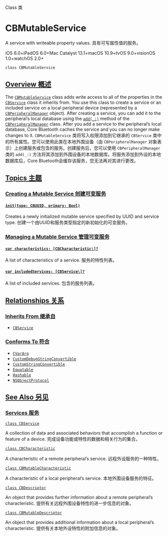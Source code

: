 Class 类

# CBMutableService

A service with writeable property values.
具有可写属性值的服务。

iOS 6.0+iPadOS 6.0+Mac Catalyst 13.1+macOS 10.9+tvOS 9.0+visionOS 1.0+watchOS 2.0+

```
class CBMutableService
```



## [Overview 概述](https://developer.apple.com/documentation/corebluetooth/cbmutableservice#overview)

The [`CBMutableService`](https://developer.apple.com/documentation/corebluetooth/cbmutableservice) class adds write access to all of the properties in the [`CBService`](https://developer.apple.com/documentation/corebluetooth/cbservice) class it inherits from. You use this class to create a service or an included service on a local peripheral device (represented by a [`CBPeripheralManager`](https://developer.apple.com/documentation/corebluetooth/cbperipheralmanager) object). After creating a service, you can add it to the peripheral’s local database using the [`add(_:)`](https://developer.apple.com/documentation/corebluetooth/cbperipheralmanager/add(_:)) method of the [`CBPeripheralManager`](https://developer.apple.com/documentation/corebluetooth/cbperipheralmanager) class. After you add a service to the peripheral’s local database, Core Bluetooth caches the service and you can no longer make changes to it.
`CBMutableService` 类将写入权限添加到它继承的 `CBService` 类中的所有属性。您可以使用此类在本地外围设备（由 `CBPeripheralManager` 对象表示）上创建服务或包含的服务。创建服务后，您可以使用 `CBPeripheralManager` 类的 `add(_:)` 方法将其添加到外围设备的本地数据库。将服务添加到外设的本地数据库后，Core Bluetooth会缓存该服务，您无法再对其进行更改。



## [Topics 主题](https://developer.apple.com/documentation/corebluetooth/cbmutableservice#topics)

### [Creating a Mutable Service 创建可变服务](https://developer.apple.com/documentation/corebluetooth/cbmutableservice#Creating-a-Mutable-Service)

#### [`init(type: CBUUID, primary: Bool)`](https://developer.apple.com/documentation/corebluetooth/cbmutableservice/init(type:primary:))

Creates a newly initialized mutable service specified by UUID and service type.
创建一个由UUID和服务类型指定的新初始化的可变服务。



### [Managing a Mutable Service 管理可变服务](https://developer.apple.com/documentation/corebluetooth/cbmutableservice#Managing-a-Mutable-Service)

#### [`var characteristics: [CBCharacteristic\]?`](https://developer.apple.com/documentation/corebluetooth/cbmutableservice/characteristics)

A list of characteristics of a service.
服务的特性列表。



#### [`var includedServices: [CBService\]?`](https://developer.apple.com/documentation/corebluetooth/cbmutableservice/includedservices)

A list of included services.
包含的服务列表。



## [Relationships 关系](https://developer.apple.com/documentation/corebluetooth/cbmutableservice#relationships)

### [Inherits From 继承自](https://developer.apple.com/documentation/corebluetooth/cbmutableservice#inherits-from)

- [`CBService`](https://developer.apple.com/documentation/corebluetooth/cbservice)



### [Conforms To 符合](https://developer.apple.com/documentation/corebluetooth/cbmutableservice#conforms-to)

- [`CVarArg`](https://developer.apple.com/documentation/Swift/CVarArg)
- [`CustomDebugStringConvertible`](https://developer.apple.com/documentation/Swift/CustomDebugStringConvertible)
- [`CustomStringConvertible`](https://developer.apple.com/documentation/Swift/CustomStringConvertible)
- [`Equatable`](https://developer.apple.com/documentation/Swift/Equatable)
- [`Hashable`](https://developer.apple.com/documentation/Swift/Hashable)
- [`NSObjectProtocol`](https://developer.apple.com/documentation/objectivec/nsobjectprotocol)



## [See Also 另见](https://developer.apple.com/documentation/corebluetooth/cbmutableservice#see-also)

### [Services 服务](https://developer.apple.com/documentation/corebluetooth/cbmutableservice#Services)

[`class CBService`](https://developer.apple.com/documentation/corebluetooth/cbservice)

A collection of data and associated behaviors that accomplish a function or feature of a device.
完成设备功能或特性的数据和相关行为的集合。

[`class CBCharacteristic`](https://developer.apple.com/documentation/corebluetooth/cbcharacteristic)

A characteristic of a remote peripheral’s service.
远程外设服务的一种特性。

[`class CBMutableCharacteristic`](https://developer.apple.com/documentation/corebluetooth/cbmutablecharacteristic)

A characteristic of a local peripheral’s service.
本地外围设备服务的特征。

[`class CBDescriptor`](https://developer.apple.com/documentation/corebluetooth/cbdescriptor)

An object that provides further information about a remote peripheral’s characteristic.
提供有关远程外围设备特性的进一步信息的对象。

[`class CBMutableDescriptor`](https://developer.apple.com/documentation/corebluetooth/cbmutabledescriptor)

An object that provides additional information about a local peripheral’s characteristic.
提供有关本地外设特性的附加信息的对象。
